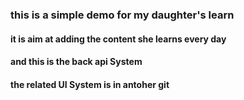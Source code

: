 ### this is a simple demo for my daughter's learn 

#### it is aim at adding the content she learns every day


#### and this is the back api System
#### the related UI System is in antoher git 